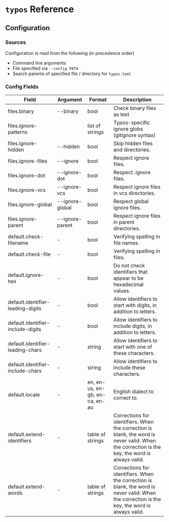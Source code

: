 # `typos` Reference

## Configuration

### Sources

Configuration is read from the following (in precedence order)

- Command line arguments
- File specified via `--config PATH`
- Search parents of specified file / directory for `typos.toml`

### Config Fields

| Field                  | Argument          | Format | Description |
|------------------------|-------------------|--------|-------------|
| files.binary           | --binary          | bool   | Check binary files as text |
| files.ignore-patterns  |                   | list of strings | Typos-specific ignore globs (gitignore syntax) |
| files.ignore-hidden    | --hidden          | bool   | Skip hidden files and directories. |
| files.ignore-files     | --ignore          | bool   | Respect ignore files. |
| files.ignore-dot       | --ignore-dot      | bool   | Respect .ignore files. |
| files.ignore-vcs       | --ignore-vcs      | bool   | Respect ignore files in vcs directories. |
| files.ignore-global    | --ignore-global   | bool   | Respect global ignore files. |
| files.ignore-parent    | --ignore-parent   | bool   | Respect ignore files in parent directories. |
| default.check-filename | \-                | bool   | Verifying spelling in file names. |
| default.check-file     | \-                | bool   | Verifying spelling in files. |
| default.ignore-hex     | \-                | bool   | Do not check identifiers that appear to be hexadecimal values. |
| default.identifier-leading-digits   | \-   | bool   | Allow identifiers to start with digits, in addition to letters. |
| default.identifier-include-digits   | \-   | bool   | Allow identifiers to include digits, in addition to letters. |
| default.identifier-leading-chars    | \-   | string | Allow identifiers to start with one of these characters. |
| default.identifier-include-chars    | \-   | string | Allow identifiers to include these characters. |
| default.locale         | \-                | en, en-us, en-gb, en-ca, en-au   | English dialect to correct to. |
| default.extend-identifiers | \-            | table of strings | Corrections for identifiers. When the correction is blank, the word is never valid. When the correction is the key, the word is always valid. |
| default.extend-words       | \-            | table of strings | Corrections for identifiers. When the correction is blank, the word is never valid. When the correction is the key, the word is always valid. |
